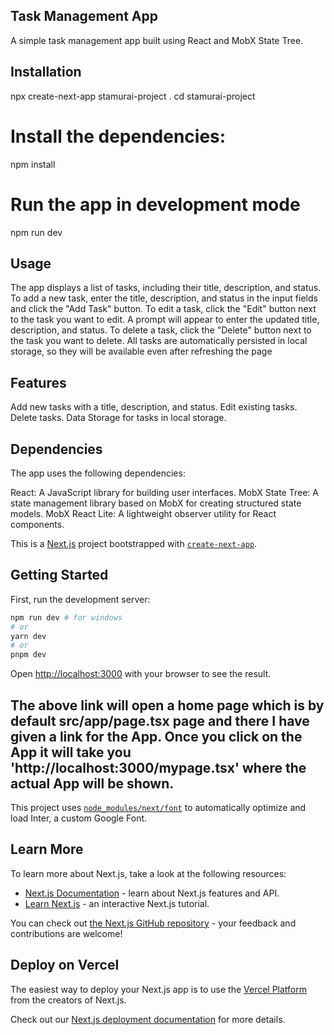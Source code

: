 ## Task Management App
A simple task management app built using React and MobX State Tree.

## Installation
npx create-next-app stamurai-project .
cd stamurai-project
# Install the dependencies:
npm install 
# Run the app in development mode
npm run dev


## Usage
The app displays a list of tasks, including their title, description, and status.
To add a new task, enter the title, description, and status in the input fields and click the "Add Task" button.
To edit a task, click the "Edit" button next to the task you want to edit. A prompt will appear to enter the updated title, description, and status.
To delete a task, click the "Delete" button next to the task you want to delete.
All tasks are automatically persisted in local storage, so they will be available even after refreshing the page


## Features
Add new tasks with a title, description, and status.
Edit existing tasks.
Delete tasks.
Data Storage for tasks in local storage.

## Dependencies
The app uses the following dependencies:

React: A JavaScript library for building user interfaces.
MobX State Tree: A state management library based on MobX for creating structured state models.
MobX React Lite: A lightweight observer utility for React components.

This is a [Next.js](https://nextjs.org/) project bootstrapped with [`create-next-app`](https://github.com/vercel/next.js/tree/canary/packages/create-next-app).

## Getting Started

First, run the development server:

```bash
npm run dev # for windows
# or
yarn dev
# or
pnpm dev
```


Open [http://localhost:3000](http://localhost:3000) with your browser to see the result.

## The above link will open a home page which is by default src/app/page.tsx page and there I have given a link for the App. Once you click on the App it will take you 'http://localhost:3000/mypage.tsx' where the actual App will be shown.



This project uses [`node_modules/next/font`](https://nextjs.org/docs/basic-features/font-optimization) to automatically optimize and load Inter, a custom Google Font.

## Learn More

To learn more about Next.js, take a look at the following resources:

- [Next.js Documentation](https://nextjs.org/docs) - learn about Next.js features and API.
- [Learn Next.js](https://nextjs.org/learn) - an interactive Next.js tutorial.

You can check out [the Next.js GitHub repository](https://github.com/vercel/next.js/) - your feedback and contributions are welcome!

## Deploy on Vercel

The easiest way to deploy your Next.js app is to use the [Vercel Platform](https://vercel.com/new?utm_medium=default-template&filter=next.js&utm_source=create-next-app&utm_campaign=create-next-app-readme) from the creators of Next.js.

Check out our [Next.js deployment documentation](https://nextjs.org/docs/deployment) for more details.
